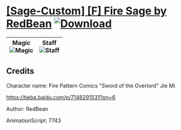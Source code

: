 # [\[Sage-Custom\] \[F\] Fire Sage by RedBean](https://github.com/Klokinator/FE-Repo/tree/main/Battle%20Animations/Magi%20-%20Nature-Type/%5BSage-Custom%5D%20%5BF%5D%20Fire%20Sage%20by%20RedBean) [![Download](https://img.shields.io/badge/Download--red?style=social&logo=github)](https://minhaskamal.github.io/DownGit/#/home?url=https://github.com/Klokinator/FE-Repo/tree/main/Battle%20Animations/Magi%20-%20Nature-Type/%5BSage-Custom%5D%20%5BF%5D%20Fire%20Sage%20by%20RedBean)

| <b>Magic</b><br/><img alt="Magic" src="https://raw.githubusercontent.com/Klokinator/FE-Repo/main/Battle%20Animations/Magi%20-%20Nature-Type/%5BSage-Custom%5D%20%5BF%5D%20Fire%20Sage%20by%20RedBean/6.%20Magic/Magic.gif"/> | <b>Staff</b><br/><img alt="Staff" src="https://raw.githubusercontent.com/Klokinator/FE-Repo/main/Battle%20Animations/Magi%20-%20Nature-Type/%5BSage-Custom%5D%20%5BF%5D%20Fire%20Sage%20by%20RedBean/7.%20Staff/Staff.gif"/> |
| :---: | :---: |

## Credits

Character name: Fire Pattern Comics "Sword of the Overlord" Jie Mi

https://tieba.baidu.com/p/7146291531?pn=6

Author: RedBean

AnimationScript: 7743


